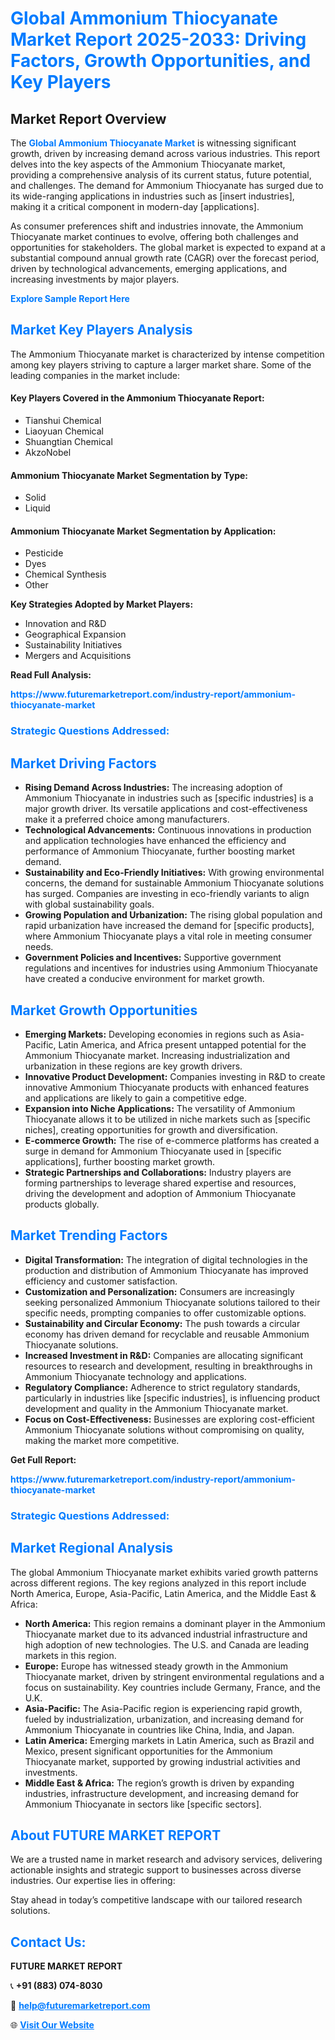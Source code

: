 <h1 style="color: #007BFF;">Global Ammonium Thiocyanate Market Report 2025-2033: Driving Factors, Growth Opportunities, and Key Players</h1>

<section id="overview">
<h2>Market Report Overview</h2>
<p>The <a href="https://www.futuremarketreport.com/industry-report/ammonium-thiocyanate-market" style="color: #007BFF; text-decoration: none;"><strong>Global Ammonium Thiocyanate Market</strong></a> is witnessing significant growth, driven by increasing demand across various industries. This report delves into the key aspects of the Ammonium Thiocyanate market, providing a comprehensive analysis of its current status, future potential, and challenges. The demand for Ammonium Thiocyanate has surged due to its wide-ranging applications in industries such as [insert industries], making it a critical component in modern-day [applications].</p>
<p>As consumer preferences shift and industries innovate, the Ammonium Thiocyanate market continues to evolve, offering both challenges and opportunities for stakeholders. The global market is expected to expand at a substantial compound annual growth rate (CAGR) over the forecast period, driven by technological advancements, emerging applications, and increasing investments by major players.</p>
</section>

<section id="overview">
<p><a href="https://www.futuremarketreport.com/request-sample/reportId=47063" style="color: #007BFF; text-decoration: none;"><strong>Explore Sample Report Here</strong></a></p>
</section>

<section id="key-players">
<h2 style="color: #007BFF;">Market Key Players Analysis</h2>
<p>The Ammonium Thiocyanate market is characterized by intense competition among key players striving to capture a larger market share. Some of the leading companies in the market include:</p>
<h4>Key Players Covered in the Ammonium Thiocyanate Report:</h4>
<ul><li>Tianshui Chemical</li><li>Liaoyuan Chemical</li><li>Shuangtian Chemical</li><li>AkzoNobel</li></ul>
<h4>Ammonium Thiocyanate Market Segmentation by Type:</h4>
<ul><li>Solid</li><li>Liquid</li></ul>

<h4>Ammonium Thiocyanate Market Segmentation by Application:</h4>
<ul><li>Pesticide</li><li>Dyes</li><li>Chemical Synthesis</li><li>Other</li></ul>
<p><strong>Key Strategies Adopted by Market Players:</strong></p>
<ul>
<li>Innovation and R&D</li>
<li>Geographical Expansion</li>
<li>Sustainability Initiatives</li>
<li>Mergers and Acquisitions</li>
</ul>
</section>

<section>
<p><strong>Read Full Analysis: </strong></p><a href="https://www.futuremarketreport.com/industry-report/ammonium-thiocyanate-market" style="color: #007BFF; text-decoration: none;"><strong>https://www.futuremarketreport.com/industry-report/ammonium-thiocyanate-market</strong></a>
<h3 style="color: #007BFF;">Strategic Questions Addressed:</h3>
</section>

<section id="driving-factors">
<h2 style="color: #007BFF;">Market Driving Factors</h2>
<ul>
<li><strong>Rising Demand Across Industries:</strong> The increasing adoption of Ammonium Thiocyanate in industries such as [specific industries] is a major growth driver. Its versatile applications and cost-effectiveness make it a preferred choice among manufacturers.</li>
<li><strong>Technological Advancements:</strong> Continuous innovations in production and application technologies have enhanced the efficiency and performance of Ammonium Thiocyanate, further boosting market demand.</li>
<li><strong>Sustainability and Eco-Friendly Initiatives:</strong> With growing environmental concerns, the demand for sustainable Ammonium Thiocyanate solutions has surged. Companies are investing in eco-friendly variants to align with global sustainability goals.</li>
<li><strong>Growing Population and Urbanization:</strong> The rising global population and rapid urbanization have increased the demand for [specific products], where Ammonium Thiocyanate plays a vital role in meeting consumer needs.</li>
<li><strong>Government Policies and Incentives:</strong> Supportive government regulations and incentives for industries using Ammonium Thiocyanate have created a conducive environment for market growth.</li>
</ul>
</section>

<section id="growth-opportunities">
<h2 style="color: #007BFF;">Market Growth Opportunities</h2>
<ul>
<li><strong>Emerging Markets:</strong> Developing economies in regions such as Asia-Pacific, Latin America, and Africa present untapped potential for the Ammonium Thiocyanate market. Increasing industrialization and urbanization in these regions are key growth drivers.</li>
<li><strong>Innovative Product Development:</strong> Companies investing in R&D to create innovative Ammonium Thiocyanate products with enhanced features and applications are likely to gain a competitive edge.</li>
<li><strong>Expansion into Niche Applications:</strong> The versatility of Ammonium Thiocyanate allows it to be utilized in niche markets such as [specific niches], creating opportunities for growth and diversification.</li>
<li><strong>E-commerce Growth:</strong> The rise of e-commerce platforms has created a surge in demand for Ammonium Thiocyanate used in [specific applications], further boosting market growth.</li>
<li><strong>Strategic Partnerships and Collaborations:</strong> Industry players are forming partnerships to leverage shared expertise and resources, driving the development and adoption of Ammonium Thiocyanate products globally.</li>
</ul>
</section>

<section id="trending-factors">
<h2 style="color: #007BFF;">Market Trending Factors</h2>
<ul>
<li><strong>Digital Transformation:</strong> The integration of digital technologies in the production and distribution of Ammonium Thiocyanate has improved efficiency and customer satisfaction.</li>
<li><strong>Customization and Personalization:</strong> Consumers are increasingly seeking personalized Ammonium Thiocyanate solutions tailored to their specific needs, prompting companies to offer customizable options.</li>
<li><strong>Sustainability and Circular Economy:</strong> The push towards a circular economy has driven demand for recyclable and reusable Ammonium Thiocyanate solutions.</li>
<li><strong>Increased Investment in R&D:</strong> Companies are allocating significant resources to research and development, resulting in breakthroughs in Ammonium Thiocyanate technology and applications.</li>
<li><strong>Regulatory Compliance:</strong> Adherence to strict regulatory standards, particularly in industries like [specific industries], is influencing product development and quality in the Ammonium Thiocyanate market.</li>
<li><strong>Focus on Cost-Effectiveness:</strong> Businesses are exploring cost-efficient Ammonium Thiocyanate solutions without compromising on quality, making the market more competitive.</li>
</ul>
</section>

<section>
<p><strong>Get Full Report: </strong></p><a href="https://www.futuremarketreport.com/industry-report/ammonium-thiocyanate-market" style="color: #007BFF; text-decoration: none;"><strong>https://www.futuremarketreport.com/industry-report/ammonium-thiocyanate-market</strong></a>
<h3 style="color: #007BFF;">Strategic Questions Addressed:</h3>
</section>


<section id="regional-analysis">
<h2 style="color: #007BFF;">Market Regional Analysis</h2>
<p>The global Ammonium Thiocyanate market exhibits varied growth patterns across different regions. The key regions analyzed in this report include North America, Europe, Asia-Pacific, Latin America, and the Middle East & Africa:</p>
<ul>
<li><strong>North America:</strong> This region remains a dominant player in the Ammonium Thiocyanate market due to its advanced industrial infrastructure and high adoption of new technologies. The U.S. and Canada are leading markets in this region.</li>
<li><strong>Europe:</strong> Europe has witnessed steady growth in the Ammonium Thiocyanate market, driven by stringent environmental regulations and a focus on sustainability. Key countries include Germany, France, and the U.K.</li>
<li><strong>Asia-Pacific:</strong> The Asia-Pacific region is experiencing rapid growth, fueled by industrialization, urbanization, and increasing demand for Ammonium Thiocyanate in countries like China, India, and Japan.</li>
<li><strong>Latin America:</strong> Emerging markets in Latin America, such as Brazil and Mexico, present significant opportunities for the Ammonium Thiocyanate market, supported by growing industrial activities and investments.</li>
<li><strong>Middle East & Africa:</strong> The region’s growth is driven by expanding industries, infrastructure development, and increasing demand for Ammonium Thiocyanate in sectors like [specific sectors].</li>
</ul>
</section>

<footer>
<h2 style="color: #007BFF;">About FUTURE MARKET REPORT</h2>
<p>We are a trusted name in market research and advisory services, delivering actionable insights and strategic support to businesses across diverse industries. Our expertise lies in offering:</p>

<p>Stay ahead in today’s competitive landscape with our tailored research solutions.</p>

<h2 style="color: #007BFF;">Contact Us:</h2>
<p><strong>FUTURE MARKET REPORT</strong></p>
<p>📞 <strong>+91 (883) 074-8030</strong></p>
<p>📧 <strong><a href="mailto:help@futuremarketreport.com" style="color: #007BFF;">help@futuremarketreport.com</a></strong></p>
<p>🌐 <strong><a href="https://www.futuremarketreport.com/" style="color: #007BFF;">Visit Our Website</a></strong></p>
</footer>
